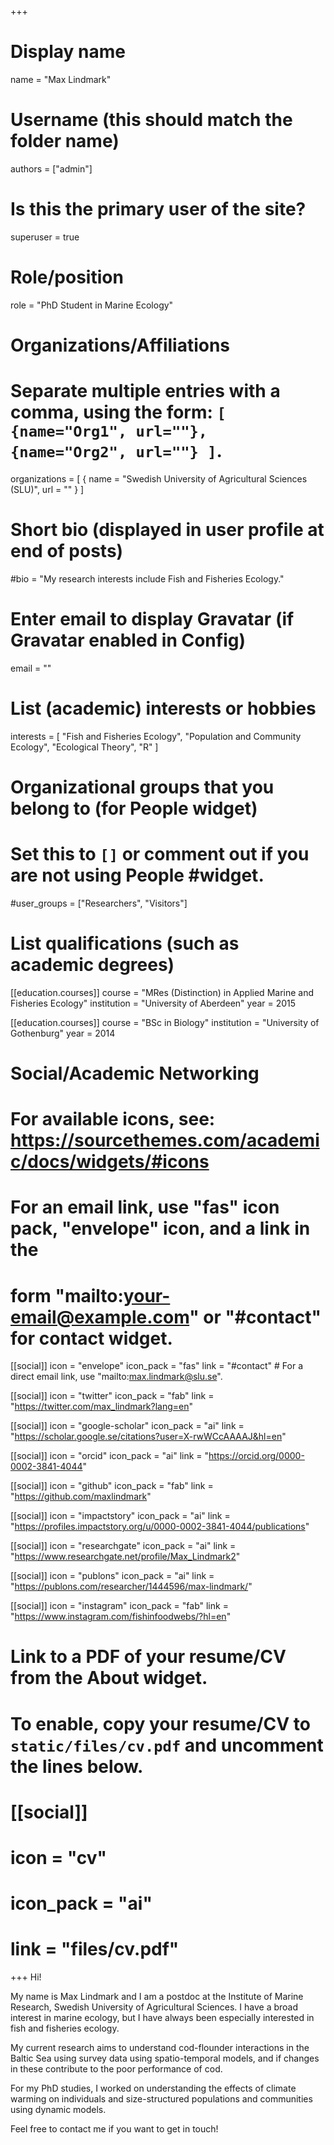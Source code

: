 +++
# Display name
name = "Max Lindmark"

# Username (this should match the folder name)
authors = ["admin"]

# Is this the primary user of the site?
superuser = true

# Role/position
role = "PhD Student in Marine Ecology"

# Organizations/Affiliations
#   Separate multiple entries with a comma, using the form: `[ {name="Org1", url=""}, {name="Org2", url=""} ]`.
organizations = [ { name = "Swedish University of Agricultural Sciences (SLU)", url = "" } ]

# Short bio (displayed in user profile at end of posts)
#bio = "My research interests include Fish and Fisheries Ecology."

# Enter email to display Gravatar (if Gravatar enabled in Config)
email = ""

# List (academic) interests or hobbies
interests = [
  "Fish and Fisheries Ecology",
  "Population and Community Ecology",
  "Ecological Theory",
  "R"
]

# Organizational groups that you belong to (for People widget)
#   Set this to `[]` or comment out if you are not using People #widget.
#user_groups = ["Researchers", "Visitors"]

# List qualifications (such as academic degrees)
[[education.courses]]
  course = "MRes (Distinction) in Applied Marine and Fisheries Ecology"
  institution = "University of Aberdeen"
  year = 2015

[[education.courses]]
  course = "BSc in Biology"
  institution = "University of Gothenburg"
  year = 2014

# Social/Academic Networking
# For available icons, see: https://sourcethemes.com/academic/docs/widgets/#icons
#   For an email link, use "fas" icon pack, "envelope" icon, and a link in the
#   form "mailto:your-email@example.com" or "#contact" for contact widget.

[[social]]
  icon = "envelope"
  icon_pack = "fas"
  link = "#contact"  # For a direct email link, use "mailto:max.lindmark@slu.se".

[[social]]
  icon = "twitter"
  icon_pack = "fab"
  link = "https://twitter.com/max_lindmark?lang=en"

[[social]]
  icon = "google-scholar"
  icon_pack = "ai"
  link = "https://scholar.google.se/citations?user=X-rwWCcAAAAJ&hl=en"

[[social]]
  icon = "orcid"
  icon_pack = "ai"
  link = "https://orcid.org/0000-0002-3841-4044"

[[social]]
  icon = "github"
  icon_pack = "fab"
  link = "https://github.com/maxlindmark"

[[social]]
  icon = "impactstory"
  icon_pack = "ai"
  link = "https://profiles.impactstory.org/u/0000-0002-3841-4044/publications"

[[social]]
  icon = "researchgate"
  icon_pack = "ai"
  link = "https://www.researchgate.net/profile/Max_Lindmark2"
  
[[social]]
  icon = "publons"
  icon_pack = "ai"
  link = "https://publons.com/researcher/1444596/max-lindmark/"

[[social]]
  icon = "instagram"
  icon_pack = "fab"
  link = "https://www.instagram.com/fishinfoodwebs/?hl=en"

# Link to a PDF of your resume/CV from the About widget.
# To enable, copy your resume/CV to `static/files/cv.pdf` and uncomment the lines below.
# [[social]]
#   icon = "cv"
#   icon_pack = "ai"
#   link = "files/cv.pdf"

+++
Hi! 

My name is Max Lindmark and I am a postdoc at the Institute of Marine Research, Swedish University of Agricultural Sciences. I have a broad interest in marine ecology, but I have always been especially interested in fish and fisheries ecology. 

My current research aims to understand cod-flounder interactions in the Baltic Sea using survey data using spatio-temporal models, and if changes in these contribute to the poor performance of cod.

For my PhD studies, I worked on understanding the effects of climate warming on individuals and size-structured populations and communities using dynamic models. 

Feel free to contact me if you want to get in touch!
